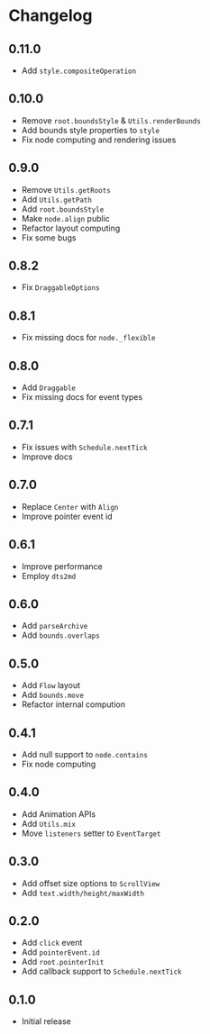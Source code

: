 # Changelog

## 0.11.0

- Add `style.compositeOperation`

## 0.10.0

- Remove `root.boundsStyle` & `Utils.renderBounds`
- Add bounds style properties to `style`
- Fix node computing and rendering issues

## 0.9.0

- Remove `Utils.getRoots`
- Add `Utils.getPath`
- Add `root.boundsStyle`
- Make `node.align` public
- Refactor layout computing
- Fix some bugs

## 0.8.2

- Fix `DraggableOptions`

## 0.8.1

- Fix missing docs for `node._flexible`

## 0.8.0

- Add `Draggable`
- Fix missing docs for event types

## 0.7.1

- Fix issues with `Schedule.nextTick`
- Improve docs

## 0.7.0

- Replace `Center` with `Align`
- Improve pointer event id

## 0.6.1

- Improve performance
- Employ `dts2md`

## 0.6.0

- Add `parseArchive`
- Add `bounds.overlaps`

## 0.5.0

- Add `Flow` layout
- Add `bounds.move`
- Refactor internal compution

## 0.4.1

- Add null support to `node.contains`
- Fix node computing

## 0.4.0

- Add Animation APIs
- Add `Utils.mix`
- Move `listeners` setter to `EventTarget`

## 0.3.0

- Add offset size options to `ScrollView`
- Add `text.width/height/maxWidth`

## 0.2.0

- Add `click` event
- Add `pointerEvent.id`
- Add `root.pointerInit`
- Add callback support to `Schedule.nextTick`

## 0.1.0

- Initial release
